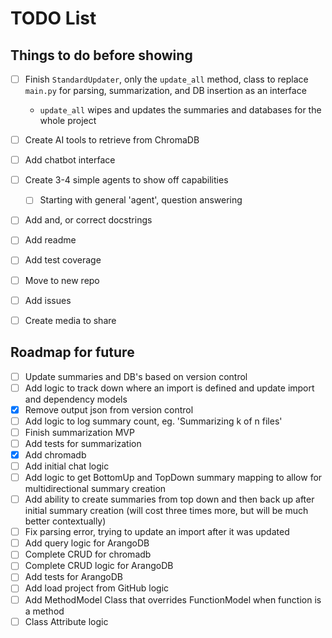 # TODO List

## Things to do before showing

-   [ ] Finish `StandardUpdater`, only the `update_all` method, class to replace `main.py` for parsing, summarization, and DB insertion as an interface

    -   `update_all` wipes and updates the summaries and databases for the whole project

-   [ ] Create AI tools to retrieve from ChromaDB
-   [ ] Add chatbot interface
-   [ ] Create 3-4 simple agents to show off capabilities

    -   [ ] Starting with general 'agent', question answering

-   [ ] Add and, or correct docstrings
-   [ ] Add readme
-   [ ] Add test coverage
-   [ ] Move to new repo
-   [ ] Add issues
-   [ ] Create media to share

## Roadmap for future

-   [ ] Update summaries and DB's based on version control
-   [ ] Add logic to track down where an import is defined and update import and dependency models
-   [x] Remove output json from version control
-   [ ] Add logic to log summary count, eg. 'Summarizing k of n files'
-   [ ] Finish summarization MVP
-   [ ] Add tests for summarization
-   [x] Add chromadb
-   [ ] Add initial chat logic
-   [ ] Add logic to get BottomUp and TopDown summary mapping to allow for multidirectional summary creation
-   [ ] Add ability to create summaries from top down and then back up after initial summary creation (will cost three times more, but will be much better contextually)
-   [ ] Fix parsing error, trying to update an import after it was updated
-   [ ] Add query logic for ArangoDB
-   [ ] Complete CRUD for chromadb
-   [ ] Complete CRUD logic for ArangoDB
-   [ ] Add tests for ArangoDB
-   [ ] Add load project from GitHub logic
-   [ ] Add MethodModel Class that overrides FunctionModel when function is a method
-   [ ] Class Attribute logic
